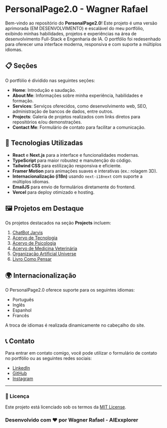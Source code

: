 # PersonalPage2.0 - Wagner Rafael

Bem-vindo ao repositório do **PersonalPage2.0**! Este projeto é uma versão aprimorada (EM DESENVOLVIMENTO) e escalável do meu portfólio, exibindo minhas habilidades, projetos e experiências na área de desenvolvimento Full-Stack e Engenharia de IA. O portfólio foi redesenhado para oferecer uma interface moderna, responsiva e com suporte a múltiplos idiomas.

## 📋 Seções

O portfólio é dividido nas seguintes seções:

- **Home**: Introdução e saudação.
- **About Me**: Informações sobre minha experiência, habilidades e formação.
- **Services**: Serviços oferecidos, como desenvolvimento web, SEO, administração de bancos de dados, entre outros.
- **Projects**: Galeria de projetos realizados com links diretos para repositórios e/ou demonstrações.
- **Contact Me**: Formulário de contato para facilitar a comunicação.

## 🎨 Tecnologias Utilizadas

- **React** e **Next.js** para a interface e funcionalidades modernas.
- **TypeScript** para maior robustez e manutenção do código.
- **Tailwind CSS** para estilização responsiva e eficiente.
- **Framer Motion** para animações suaves e interativas (ex.: rolagem 3D).
- **Internacionalização (i18n)** usando `next-i18next` com suporte a múltiplos idiomas.
- **EmailJS** para envio de formulários diretamente do frontend.
- **Vercel** para deploy otimizado e hosting.

## 🖼️ Projetos em Destaque

Os projetos destacados na seção **Projects** incluem:

1. [ChatBot Jarvis](https://aiexxplorer.github.io/ChatBot-Jarvis/)
2. [Acervo de Tecnologia](https://github.com/AIExxplorer/ACERVO_DE_TECNOLOGIA)
3. [Acervo de Psicologia](https://github.com/AIExxplorer/ACERVO_DE_PSICOLOGIA)
4. [Acervo de Medicina Veterinária](https://github.com/AIExxplorer/ACERVO_DE_MEDICINA_VETERINARIA)
5. [Organização Artificial Universe](https://github.com/Artificial-Universe?view_as=public)
6. [Livro Como Pensar](https://a.co/d/80By264)

## 🌍 Internacionalização

O PersonalPage2.0 oferece suporte para os seguintes idiomas:

- Português
- Inglês
- Espanhol
- Francês

A troca de idiomas é realizada dinamicamente no cabeçalho do site.

## 📞 Contato

Para entrar em contato comigo, você pode utilizar o formulário de contato no portfólio ou as seguintes redes sociais:

- [LinkedIn](https://linkedin.com/in/AIExxplorer)
- [GitHub](https://github.com/AIExxplorer)
- [Instagram](https://www.instagram.com/artificialuniverseorg/)

---

### 📜 Licença

Este projeto está licenciado sob os termos da [MIT License](./LICENSE).

### Desenvolvido com ❤️ por Wagner Rafael - AIExxplorer

